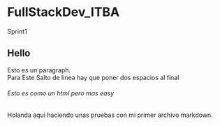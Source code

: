 # FullStackDev_ITBA

Sprint1

## Hello

Esto es un paragraph.  
Para Este Salto de linea hay que poner dos espacios al final  
###### Esto es como un html pero mas easy  
Holanda aqui haciendo unas pruebas con mi primer archivo markdown.
